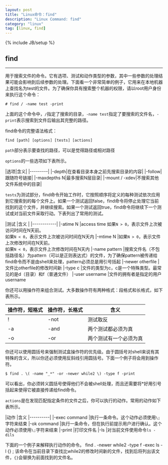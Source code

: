 ```yaml
---
layout: post
title: "Linux命令：find"
description: "Linux Command: find"
category: "linux"
tag: [linux, find]
---
```

{% include JB/setup %}

## find

***

用于搜索文件的命令。它有选项、测试和动作类型的参数，其中一些参数的处理结果可能会影响到后续参数的处理。下面看一个非常简单的例子，它用来在本地机器上查找名为test的文件。为了确保你具有搜索整个机器的权限，请以root用户身份来执行这个命令：

	# find / -name test -print

上面的这个命令中，`/`指定了搜索的目录，`-name test`指定了要搜索的文件名，`-print`表示搜索到文件后输出其完整的路径。

find命令的完整语法格式：

	find [path] [options] [tests] [actions]


`path`部分表示要查找的路径，可以是觉得路径或相对路径

`options`的一些选项如下表所示。

|选项|含义|
|---------|
|-depth|在查看目录本身之前先搜索目录的内容|
|-follow|跟随符号链接|
|-maxdepths N|最多搜索N层目录|
|-mount / -xdev|不搜索其他文件系统中的目录|

<!--more-->

`tests`为测试部分，find命令开始工作时，它按照顺序将定义的每种测试依次应用到它搜索到的每个文件上。如果一个测试返回false，find命令将停止处理它当前找到的这个文件，并继续搜索。如果一个测试返回true，find命令将继续下一个测试或对当前文件采取行动。下表列出了常用的测试。
		 
|测试 |含义 |
|------------|
|-atime N |access time 如果`N > 0`，表示文件上次被访问时间在N天前。<br />如果`N < 0`，表示文件上次被访问时间在N天内 
|-mtime N |如果`N > 0`，表示文件上次修改时间在N天前。<br />如果`N < 0`，表示文件上次修改时间在N天内 
|-name pattern |搜索文件名（不包括路径名）为pattern（可以是正则表达式）的文件，为了确保pattern被传递给find命令而不是由shell来处理，pattern必须总是用引号括起 
|-newer otherfile |文件比otherfile的修改时间新 
|-type c |文件的类型为c，c是一个特殊类型。最常见的是d（目录）和f（普通文件） 
|-user username |文件的拥有者是指定的用户username 
		 
	
你还可以用操作符来组合测试。大多数操作符有两种格式：段格式和长格式，如下表所示。
	
		 
|操作符，短格式 |操作符，长格式 |含义 
|---------------|----------------|--------|
|! |-not |测试取反 
|-a |-and |两个测试都必须为真 
|-o |-or |两个测试有一个必须为真 
		 
	
你还可以使用圆括号来强制测试盒操作符的优先级。由于圆括号对shell来说有其特殊的含义，所以你还必须使用反斜线引用圆括号。下面一个例子将会用到操作符。

	$ find . \( -name "_*" -or -newer while2 \) -type f -print

可以看出，你必须转义圆括号使得他们不会被shell处理，而且还需要将*好用引号括起来使得它被直接传递给find命令。

`actions`是在发现匹配指定条件的文件之后，你可以执行的动作。常用的动作如下表所示。
		 
|动作 |含义 
|----------|
|-exec command |执行一条命令。这个动作必须使用`\;`字符来结束 
|-ok command |执行一条命令，但在执行前提示用户进行确认。这个动作必须使用`\;`字符来结束 
|-print |打印文件名 
|-ls |对当前文件使用命令`ls -dils` 
		 
下面的一个例子来解释执行动作的命令。
	find . -newer while2 -type f -exec ls -l {} \;
该命令在当前目录下查找比while2的修改时间新的文件，找到后将列出该文件，`{}`会替换为前面找到的文件名。

